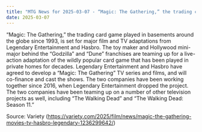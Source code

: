 ```yaml
---
title: "MTG News for 2025-03-07 - “Magic: The Gathering,” the trading card game play..."
date: 2025-03-07
---
```


“Magic: The Gathering,” the trading card game played in basements around the globe since 1993, is set for major film and TV adaptations from Legendary Entertainment and Hasbro. The toy maker and Hollywood mini-major behind the “Godzilla” and “Dune” franchises are teaming up for a live-action adaptation of the wildly popular card game that has been played in private homes for decades. Legendary Entertainment and Hasbro have agreed to develop a “Magic: The Gathering” TV series and films, and will co-finance and cast the shows. The two companies have been working together since 2016, when Legendary Entertainment dropped the project. The two companies have been teaming up on a number of other television projects as well, including “The Walking Dead” and “The Walking Dead: Season 11.”

Source: Variety (https://variety.com/2025/film/news/magic-the-gathering-movies-tv-hasbro-legendary-1236299642/)

